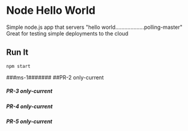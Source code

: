 # Node Hello World

Simple node.js app that servers "hello world...................polling-master"
Great for testing simple deployments to the cloud

## Run It

`npm start`

###ms-1#######
##PR-2 only-current

##### PR-3 only-current ####

##### PR-4 only-current ####
##### PR-5 only-current ####

